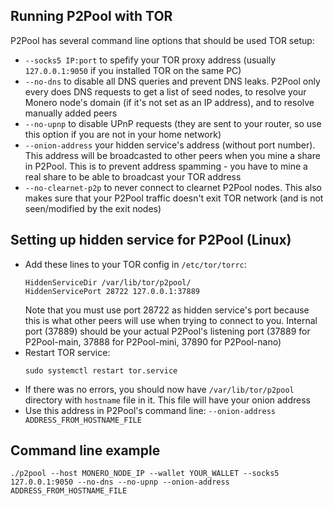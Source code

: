 ## Running P2Pool with TOR

P2Pool has several command line options that should be used TOR setup:

- `--socks5 IP:port` to spefify your TOR proxy address (usually `127.0.0.1:9050` if you installed TOR on the same PC)
- `--no-dns` to disable all DNS queries and prevent DNS leaks. P2Pool only every does DNS requests to get a list of seed nodes, to resolve your Monero node's domain (if it's not set as an IP address), and to resolve manually added peers
- `--no-upnp` to disable UPnP requests (they are sent to your router, so use this option if you are not in your home network)
- `--onion-address` your hidden service's address (without port number). This address will be broadcasted to other peers when you mine a share in P2Pool. This is to prevent address spamming - you have to mine a real share to be able to broadcast your TOR address
- `--no-clearnet-p2p` to never connect to clearnet P2Pool nodes. This also makes sure that your P2Pool traffic doesn't exit TOR network (and is not seen/modified by the exit nodes)

## Setting up hidden service for P2Pool (Linux)

- Add these lines to your TOR config in `/etc/tor/torrc`:
	```
	HiddenServiceDir /var/lib/tor/p2pool/
	HiddenServicePort 28722 127.0.0.1:37889
	```
	Note that you must use port 28722 as hidden service's port because this is what other peers will use when trying to connect to you. Internal port (37889) should be your actual P2Pool's listening port (37889 for P2Pool-main, 37888 for P2Pool-mini, 37890 for P2Pool-nano)
- Restart TOR service:
	```
	sudo systemctl restart tor.service
	```
- If there was no errors, you should now have `/var/lib/tor/p2pool` directory with `hostname` file in it. This file will have your onion address
- Use this address in P2Pool's command line: `--onion-address ADDRESS_FROM_HOSTNAME_FILE`

## Command line example
```
./p2pool --host MONERO_NODE_IP --wallet YOUR_WALLET --socks5 127.0.0.1:9050 --no-dns --no-upnp --onion-address ADDRESS_FROM_HOSTNAME_FILE
```
